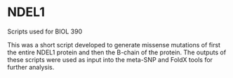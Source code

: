 # NDEL1
Scripts used for BIOL 390

This was a short script developed to generate missense mutations of first the entire NDEL1 protein and then the B-chain of the protein. The outputs of
these scripts were used as input into the meta-SNP and FoldX tools for further analysis.
